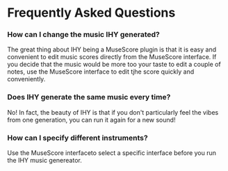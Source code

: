 # Frequently Asked Questions

### How can I change the music IHY generated?

The great thing about IHY being a MuseScore plugin is that it is easy and convenient to edit music scores directly from the MuseScore interface. If you decide that the music would be more too your taste to edit a couple of notes, use the MuseScore interface to edit tjhe score quickly and conveniently.

### Does IHY generate the same music every time?

No! In fact, the beauty of IHY is that if you don't particularly feel the vibes from one generation, you can run it again for a new sound!

### How can I specify different instruments?

Use the MuseScore interfaceto select a specific interface before you run the IHY music genereator.
